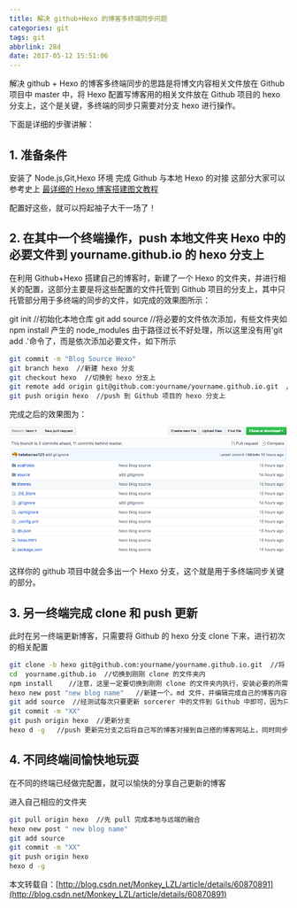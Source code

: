 ```yaml
---
title: 解决 github+Hexo 的博客多终端同步问题
categories: git
tags: git
abbrlink: 28d
date: 2017-05-12 15:51:06
---
```


解决 github + Hexo 的博客多终端同步的思路是将博文内容相关文件放在 Github 项目中 master 中，将 Hexo 配置写博客用的相关文件放在 Github 项目的 hexo 分支上，这个是关键，多终端的同步只需要对分支 hexo 进行操作。

<!-- more -->

下面是详细的步骤讲解：

## 1. 准备条件

安装了 Node.js,Git,Hexo 环境
完成 Github 与本地 Hexo 的对接
这部分大家可以参考史上 [最详细的 Hexo 博客搭建图文教程](https://xuanwo.org/2015/03/26/hexo-intor/)

配置好这些，就可以捋起袖子大干一场了！

## 2. 在其中一个终端操作，push 本地文件夹 Hexo 中的必要文件到 yourname.github.io 的 hexo 分支上

在利用 Github+Hexo 搭建自己的博客时，新建了一个 Hexo 的文件夹，并进行相关的配置，这部分主要是将这些配置的文件托管到 Github 项目的分支上，其中只托管部分用于多终端的同步的文件，如完成的效果图所示：

git init  //初始化本地仓库
git add source //将必要的文件依次添加，有些文件夹如 npm install 产生的 node_modules 由于路径过长不好处理，所以这里没有用'git add .'命令了，而是依次添加必要文件，如下所示

```bash
git commit -m "Blog Source Hexo"
git branch hexo  //新建 hexo 分支
git checkout hexo  //切换到 hexo 分支上
git remote add origin git@github.com:yourname/yourname.github.io.git  //将本地与 Github 项目对接
git push origin hexo  //push 到 Github 项目的 hexo 分支上
```

完成之后的效果图为：

![hexo 分支](https://raw.githubusercontent.com/kelekexiao123/blog-storage/master/images/sync-hexo-01.png)

这样你的 github 项目中就会多出一个 Hexo 分支，这个就是用于多终端同步关键的部分。

## 3. 另一终端完成 clone 和 push 更新

此时在另一终端更新博客，只需要将 Github 的 hexo 分支 clone 下来，进行初次的相关配置

```bash
git clone -b hexo git@github.com:yourname/yourname.github.io.git  //将 Github 中 hexo 分支 clone 到本地
cd  yourname.github.io  //切换到刚刚 clone 的文件夹内
npm install    //注意，这里一定要切换到刚刚 clone 的文件夹内执行，安装必要的所需组件，不用再 init
hexo new post "new blog name"   //新建一个。md 文件，并编辑完成自己的博客内容
git add source  //经测试每次只要更新 sorcerer 中的文件到 Github 中即可，因为只是新建了一篇新博客
git commit -m "XX"
git push origin hexo  //更新分支
hexo d -g   //push 更新完分支之后将自己写的博客对接到自己搭的博客网站上，同时同步了 Github 中的 master
```

## 4. 不同终端间愉快地玩耍

在不同的终端已经做完配置，就可以愉快的分享自己更新的博客

进入自己相应的文件夹

```bash
git pull origin hexo  //先 pull 完成本地与远端的融合
hexo new post " new blog name"
git add source
git commit -m "XX"
git push origin hexo
hexo d -g
```

本文转载自：[http://blog.csdn.net/Monkey_LZL/article/details/60870891](http://blog.csdn.net/Monkey_LZL/article/details/60870891)
